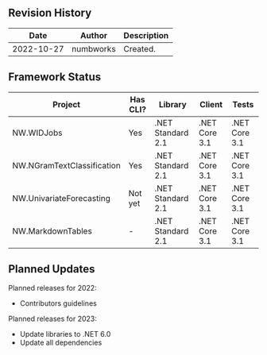 ## Revision History

| Date | Author | Description |
|---|---|---|
| 2022-10-27 | numbworks | Created. |

## Framework Status 

|Project|Has CLI?|Library|Client|Tests|
|---|---|---|---|---|
|NW.WIDJobs|Yes|.NET Standard 2.1|.NET Core 3.1|.NET Core 3.1|
|NW.NGramTextClassification|Yes|.NET Standard 2.1|.NET Core 3.1|.NET Core 3.1|
|NW.UnivariateForecasting|Not yet|.NET Standard 2.1|.NET Core 3.1|.NET Core 3.1|
|NW.MarkdownTables|-|.NET Standard 2.1|.NET Core 3.1|.NET Core 3.1|

## Planned Updates

Planned releases for 2022: 
- Contributors guidelines

Planned releases for 2023: 
- Update libraries to .NET 6.0
- Update all dependencies
